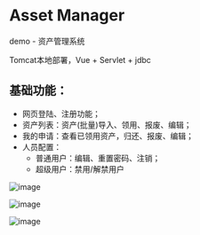 # Asset Manager
demo - 资产管理系统

Tomcat本地部署，Vue + Servlet + jdbc

## 基础功能：
* 网页登陆、注册功能；
* 资产列表：资产(批量)导入、领用、报废、编辑；
* 我的申请：查看已领用资产，归还、报废、编辑；
* 人员配置：
  * 普通用户：编辑、重置密码、注销；
  * 超级用户：禁用/解禁用户

![image](https://user-images.githubusercontent.com/53416615/130006673-df658d80-35a0-4762-8244-58bae067f032.png)

![image](https://user-images.githubusercontent.com/53416615/130006485-82ae292d-52fe-4799-b4ed-3b7a0a16ab1c.png)

![image](https://user-images.githubusercontent.com/53416615/130006559-da9ba104-417b-4b8f-b37a-cea8b9dda244.png)



